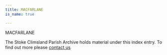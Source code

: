 ```yaml
---
title: MACFARLANE
is_name: true

---
```


MACFARLANE


The Stoke Climsland Parish Archive holds material under this index entry. To find out more please [contact us](/contact/)
